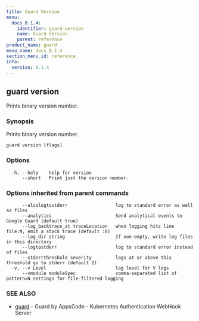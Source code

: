 ```yaml
---
title: Guard Version
menu:
  docs_0.1.4:
    identifier: guard-version
    name: Guard Version
    parent: reference
product_name: guard
menu_name: docs_0.1.4
section_menu_id: reference
info:
  version: 0.1.4
---
```


## guard version

Prints binary version number.

### Synopsis

Prints binary version number.

```
guard version [flags]
```

### Options

```
  -h, --help    help for version
      --short   Print just the version number.
```

### Options inherited from parent commands

```
      --alsologtostderr                  log to standard error as well as files
      --analytics                        Send analytical events to Google Guard (default true)
      --log_backtrace_at traceLocation   when logging hits line file:N, emit a stack trace (default :0)
      --log_dir string                   If non-empty, write log files in this directory
      --logtostderr                      log to standard error instead of files
      --stderrthreshold severity         logs at or above this threshold go to stderr (default 2)
  -v, --v Level                          log level for V logs
      --vmodule moduleSpec               comma-separated list of pattern=N settings for file-filtered logging
```

### SEE ALSO

* [guard](/docs/0.1.4/reference/guard)	 - Guard by AppsCode - Kubernetes Authentication WebHook Server


